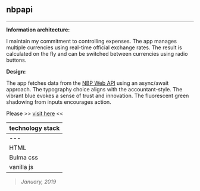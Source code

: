 ## nbpapi
----

**Information architecture:**

I maintain my commitment to controlling expenses. The app manages multiple currencies using real-time official exchange rates. The result is calculated on the fly and can be switched between currencies using radio buttons.

**Design:**

The app fetches data from the [NBP Web API](http://api.nbp.pl/en.html) using an async/await approach. The typography choice aligns with the accountant-style. The vibrant blue evokes a sense of trust and innovation. The fluorescent green shadowing from inputs encourages action.

Please >> [visit here](https://piotrend.github.io/nbpapi/) <<


| technology stack  |
| --- 		       |
| --- 		       |
| HTML |
| Bulma css |
| vanilla js |

> *January, 2019*
